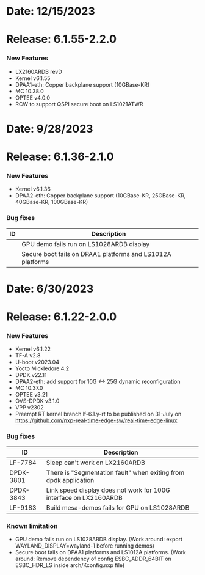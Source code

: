 # Date: 12/15/2023
# Release: 6.1.55-2.2.0
### New Features
- LX2160ARDB revD
- Kernel v6.1.55
- DPAA1-eth: Copper backplane support (10GBase-KR)
- MC 10.38.0
- OPTEE v4.0.0
- RCW to support QSPI secure boot on LS1021ATWR

# Date: 9/28/2023
# Release: 6.1.36-2.1.0
### New Features
- Kernel v6.1.36
- DPAA2-eth: Copper backplane support (10GBase-KR, 25GBase-KR, 40GBase-KR, 100GBase-KR)
### Bug fixes
| ID    |  Description   |
| --- | --- |
|  | GPU demo fails run on LS1028ARDB display |
|  | Secure boot fails on DPAA1 platforms and LS1012A platforms |


# Date: 6/30/2023
# Release: 6.1.22-2.0.0
### New Features
- Kernel v6.1.22
- TF-A v2.8
- U-boot v2023.04
- Yocto Mickledore 4.2
- DPDK v22.11
- DPAA2-eth: add support for 10G <-> 25G dynamic reconfiguration
- MC 10.37.0
- OPTEE v3.21
- OVS-DPDK v3.1.0
- VPP v2302
- Preempt RT kernel branch lf-6.1.y-rt to be published on 31-July on https://github.com/nxp-real-time-edge-sw/real-time-edge-linux

### Bug fixes
| ID    |  Description   |
| --- | --- |
| LF-7784 | Sleep can't work on LX2160ARDB |
| DPDK-3801 | There is "Segmentation fault" when exiting from dpdk application |
| DPDK-3843 | Link speed display does not work for 100G interface on LX2160ARDB |
| LF-9183 | Build mesa-demos fails for GPU on LS1028ARDB |

### Known limitation 
- GPU demo fails run on LS1028ARDB display. (Work around: export WAYLAND_DISPLAY=wayland-1 before running demos)
- Secure boot fails on DPAA1 platforms and LS1012A platforms. (Work around:
  Remove dependency of config ESBC_ADDR_64BIT on ESBC_HDR_LS inside
  arch/Kconfig.nxp file)
